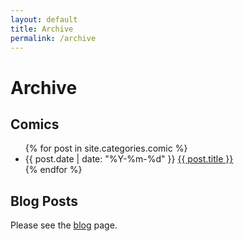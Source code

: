 ```yaml
---
layout: default
title: Archive
permalink: /archive
---
```

# Archive

## Comics

<ul class="post-list archive-ul">
  {% for post in site.categories.comic %}
    <li class="archive-li">
      {{ post.date | date: "%Y-%m-%d" }} <a class="post-link" href="{{ post.url | prepend: site.baseurl }}">{{ post.title }}</a>
    </li>
  {% endfor %}
</ul>

## Blog Posts

Please see the [blog](/blog) page.
